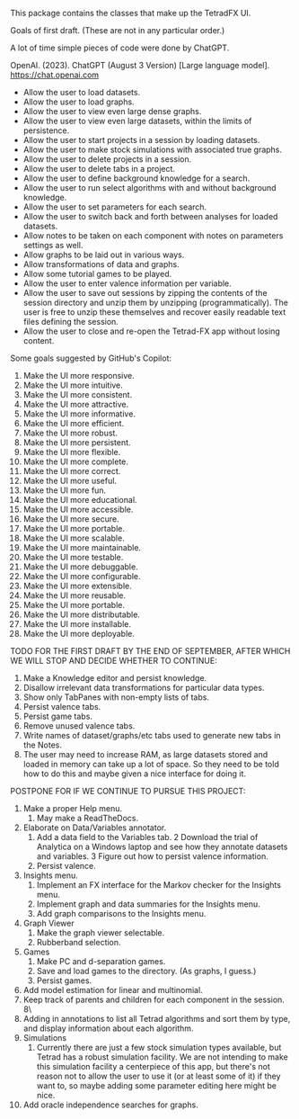 This package contains the classes that make up the TetradFX UI.

Goals of first draft. (These are not in any particular order.) 

A lot of time simple pieces of code were done by ChatGPT.

OpenAI. (2023). ChatGPT (August 3 Version) [Large language model]. https://chat.openai.com

* Allow the user to load datasets.
* Allow the user to load graphs.
* Allow the user to view even large dense graphs.
* Allow the user to view even large datasets, within the limits of persistence.
* Allow the user to start projects in a session by loading datasets.
* Allow the user to make stock simulations with associated true graphs.
* Allow the user to delete projects in a session.
* Allow the user to delete tabs in a project.
* Allow the user to define background knowledge for a search.
* Allow the user to run select algorithms with and without background knowledge.
* Allow the user to set parameters for each search.
* Allow the user to switch back and forth between analyses for loaded datasets.
* Allow notes to be taken on each component with notes on parameters settings as well.
* Allow graphs to be laid out in various ways.
* Allow transformations of data and graphs.
* Allow some tutorial games to be played.
* Allow the user to enter valence information per variable.
* Allow the user to save out sessions by zipping the contents of the session directory
  and unzip them by unzipping (programmatically). The user is free to unzip these
  themselves and recover easily readable text files defining the session.
* Allow the user to close and re-open the Tetrad-FX app without losing content.

Some goals suggested by GitHub's Copilot:

1. Make the UI more responsive.
2. Make the UI more intuitive.
3. Make the UI more consistent.
4. Make the UI more attractive.
5. Make the UI more informative.
6. Make the UI more efficient.
7. Make the UI more robust.
8. Make the UI more persistent.
9. Make the UI more flexible.
10. Make the UI more complete.
11. Make the UI more correct.
12. Make the UI more useful.
13. Make the UI more fun.
14. Make the UI more educational.
15. Make the UI more accessible.
16. Make the UI more secure.
17. Make the UI more portable.
18. Make the UI more scalable.
19. Make the UI more maintainable.
20. Make the UI more testable.
21. Make the UI more debuggable.
22. Make the UI more configurable.
23. Make the UI more extensible.
24. Make the UI more reusable.
25. Make the UI more portable.
26. Make the UI more distributable.
27. Make the UI more installable.
28. Make the UI more deployable.

TODO FOR THE FIRST DRAFT BY THE END OF SEPTEMBER, AFTER WHICH WE WILL STOP AND DECIDE WHETHER TO CONTINUE:

1. Make a Knowledge editor and persist knowledge.
2. Disallow irrelevant data transformations for particular data types.
3. Show only TabPanes with non-empty lists of tabs.
4. Persist valence tabs.
5. Persist game tabs.
5. Remove unused valence tabs.
6. Write names of dataset/graphs/etc tabs used to generate new tabs in the Notes.
7. The user may need to increase RAM, as large datasets stored and loaded in memory can take
up a lot of space. So they need to be told how to do this and maybe given a nice
interface for doing it.
  
POSTPONE FOR IF WE CONTINUE TO PURSUE THIS PROJECT:

1. Make a proper Help menu.
    1. May make a ReadTheDocs.
2. Elaborate on Data/Variables annotator. 
    1. Add a data field to the Variables tab.
    2 Download the trial of Analytica on a Windows laptop and see how they annotate datasets and variables.
    3 Figure out how to persist valence information.
    4. Persist valence. 
3. Insights menu.
    1. Implement an FX interface for the Markov checker for the Insights menu.
    2. Implement graph and data summaries for the Insights menu.
    3. Add graph comparisons to the Insights menu.
4. Graph Viewer
    1. Make the graph viewer selectable.
    2. Rubberband selection.
5. Games
    1. Make PC and d-separation games.
    2. Save and load games to the directory. (As graphs, I guess.)
    3. Persist games.
6. Add model estimation for linear and multinomial.
7. Keep track of parents and children for each component in the session. 8\
8. Adding in annotations to list all Tetrad algorithms and sort them by type, and display
   information about each algorithm.
9. Simulations
    1. Currently there are just a few stock simulation types available, but Tetrad has a robust simulation
facility. We are not intending to make this simulation facility a centerpiece of this app, but 
there's not reason not to allow the user to use it (or at least some of it) if they want to, so
maybe adding some parameter editing here might be nice.
10. Add oracle independence searches for graphs.
